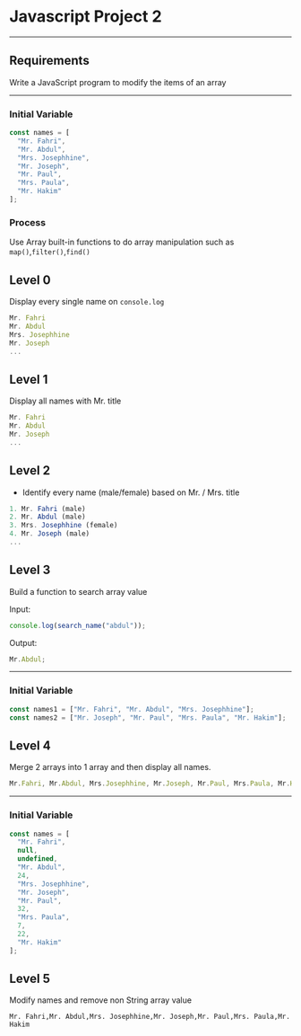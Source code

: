 # Javascript Project 2

---

## Requirements

Write a JavaScript program to modify the items of an array

---

### Initial Variable

```js
const names = [
  "Mr. Fahri",
  "Mr. Abdul",
  "Mrs. Josephhine",
  "Mr. Joseph",
  "Mr. Paul",
  "Mrs. Paula",
  "Mr. Hakim"
];
```

### Process

Use Array built-in functions to do array manipulation such as `map()`,`filter()`,`find()`

## Level 0

Display every single name on `console.log`

```js
Mr. Fahri
Mr. Abdul
Mrs. Josephhine
Mr. Joseph
...
```

## Level 1

Display all names with Mr. title

```js
Mr. Fahri
Mr. Abdul
Mr. Joseph
...
```

## Level 2

* Identify every name (male/female) based on Mr. / Mrs. title

```js
1. Mr. Fahri (male)
2. Mr. Abdul (male)
3. Mrs. Josephhine (female)
4. Mr. Joseph (male)
...
```

## Level 3

Build a function to search array value

Input:

```js
console.log(search_name("abdul"));
```

Output:

```js
Mr.Abdul;
```

---

### Initial Variable

```js
const names1 = ["Mr. Fahri", "Mr. Abdul", "Mrs. Josephhine"];
const names2 = ["Mr. Joseph", "Mr. Paul", "Mrs. Paula", "Mr. Hakim"];
```

## Level 4

Merge 2 arrays into 1 array and then display all names.

```js
Mr.Fahri, Mr.Abdul, Mrs.Josephhine, Mr.Joseph, Mr.Paul, Mrs.Paula, Mr.Hakim;
```

---

### Initial Variable

```js
const names = [
  "Mr. Fahri",
  null,
  undefined,
  "Mr. Abdul",
  24,
  "Mrs. Josephhine",
  "Mr. Joseph",
  "Mr. Paul",
  32,
  "Mrs. Paula",
  7,
  22,
  "Mr. Hakim"
];
```

## Level 5

Modify names and remove non String array value

```
Mr. Fahri,Mr. Abdul,Mrs. Josephhine,Mr. Joseph,Mr. Paul,Mrs. Paula,Mr. Hakim
```
